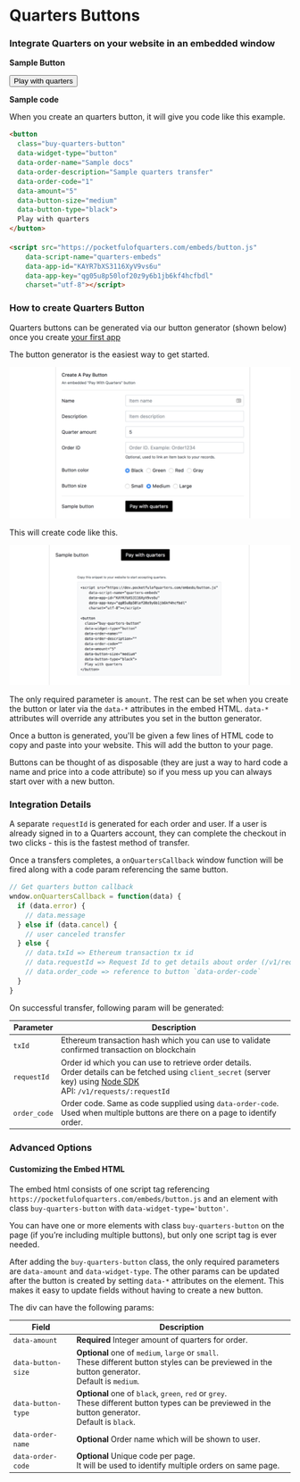 # Quarters Buttons

### Integrate Quarters on your website in an embedded window

**Sample Button**

<div></div>

<button
  class="buy-quarters-button"
  data-widget-type="button"
  data-order-name="Sample docs"
  data-order-description="Sample quarters transfer"
  data-order-code="1"
  data-amount="5"
  data-button-size="medium"
  data-button-type="black">
  Play with quarters
</button>

<script src="https://pocketfulofquarters.com/embeds/button.js"
    data-script-name="quarters-embeds"
    data-app-id="KAYR7bXS3116XyV9vs6u"
    data-app-key="qg05u8p50lof20z9y6b1jb6kf4hcfbdl"
    charset="utf-8"></script>

**Sample code**

When you create an quarters button, it will give you code like this example.

```html
<button
  class="buy-quarters-button"
  data-widget-type="button"
  data-order-name="Sample docs"
  data-order-description="Sample quarters transfer"
  data-order-code="1"
  data-amount="5"
  data-button-size="medium"
  data-button-type="black">
  Play with quarters
</button>

<script src="https://pocketfulofquarters.com/embeds/button.js"
    data-script-name="quarters-embeds"
    data-app-id="KAYR7bXS3116XyV9vs6u"
    data-app-key="qg05u8p50lof20z9y6b1jb6kf4hcfbdl"
    charset="utf-8"></script>
```

### How to create Quarters Button

Quarters buttons can be generated via our button generator (shown below) once you create [your first app](guides/create-app.md)

The button generator is the easiest way to get started.

![Button generator](img/button-generator.png)

This will create code like this.

![Button embedded code](img/button-generator-code.png)

The only required parameter is `amount`. The rest can be set when you create the button or later via the `data-*` attributes in the embed HTML. `data-*` attributes will override any attributes you set in the button generator.

Once a button is generated, you'll be given a few lines of HTML code to copy and paste into your website. This will add the button to your page.

Buttons can be thought of as disposable (they are just a way to hard code a name and price into a code attribute) so if you mess up you can always start over with a new button.

### Integration Details

A separate `requestId` is generated for each order and user. If a user is already signed in to a Quarters account, they can complete the checkout in two clicks - this is the fastest method of transfer.

Once a transfers completes, a `onQuartersCallback` window function will be fired along with a code param referencing the same button.

```js
// Get quarters button callback
wndow.onQuartersCallback = function(data) {
  if (data.error) {
    // data.message
  } else if (data.cancel) {
    // user canceled transfer
  } else {
    // data.txId => Ethereum transaction tx id
    // data.requestId => Request Id to get details about order (/v1/requests/:requestId)
    // data.order_code => reference to button `data-order-code`
  }
}
```

On successful transfer, following param will be generated:

Parameter | Description
--- | ---
`txId` | Ethereum transaction hash which you can use to validate confirmed transaction on blockchain
`requestId` | Order id which you can use to retrieve order details. <br>Order details can be fetched using `client_secret` (server key) using [Node SDK](sdk/node.md) <br>API: `/v1/requests/:requestId`
`order_code` | Order code. Same as code supplied using `data-order-code`. <br>Used when multiple buttons are there on a page to identify order.

### Advanced Options

#### Customizing the Embed HTML

The embed html consists of one script tag referencing `https://pocketfulofquarters.com/embeds/button.js` and an element with class `buy-quarters-button` with `data-widget-type='button'`.

You can have one or more elements with class `buy-quarters-button` on the page (if you’re including multiple buttons), but only one script tag is ever needed.

After adding the `buy-quarters-button` class, the only required parameters are `data-amount` and `data-widget-type`. The other params can be updated after the button is created by setting `data-*` attributes on the element. This makes it easy to update fields without having to create a new button.

The div can have the following params:

Field | Description
--- | ---
`data-amount` | **Required** Integer amount of quarters for order.
`data-button-size` | **Optional** one of `medium`, `large` or `small`. <br>These different button styles can be previewed in the button generator. <br>Default is `medium`.
`data-button-type` | **Optional** one of `black`, `green`, `red` or `grey`. <br>These different button types can be previewed in the button generator. <br>Default is `black`.
`data-order-name` | **Optional** Order name which will be shown to user.
`data-order-code` | **Optional** Unique code per page. <br>It will be used to identify multiple orders on same page.

